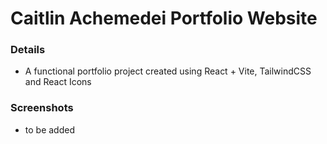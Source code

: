 # Caitlin Achemedei Portfolio Website



### Details

- A functional portfolio project created using React + Vite, TailwindCSS and React Icons


### Screenshots
- to be added